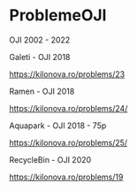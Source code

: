# ProblemeOJI

OJI 2002 - 2022

Galeti - OJI 2018

https://kilonova.ro/problems/23

Ramen - OJI 2018

https://kilonova.ro/problems/24/

Aquapark - OJI 2018 - 75p

https://kilonova.ro/problems/25/

RecycleBin - OJI 2020

https://kilonova.ro/problems/19
